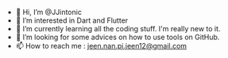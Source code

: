 - 👋 Hi, I’m @JJintonic
- 👀 I’m interested in Dart and Flutter
- 🌱 I’m currently learning all the coding stuff. I'm really new to it.
- 💞️ I’m looking for some advices on how to use tools on GitHub.
- 📫 How to reach me : jeen.nan.pi.jeen12@gmail.com

<!---
JJintonic/JJintonic is a ✨ special ✨ repository because its `README.md` (this file) appears on your GitHub profile.
You can click the Preview link to take a look at your changes.
--->
